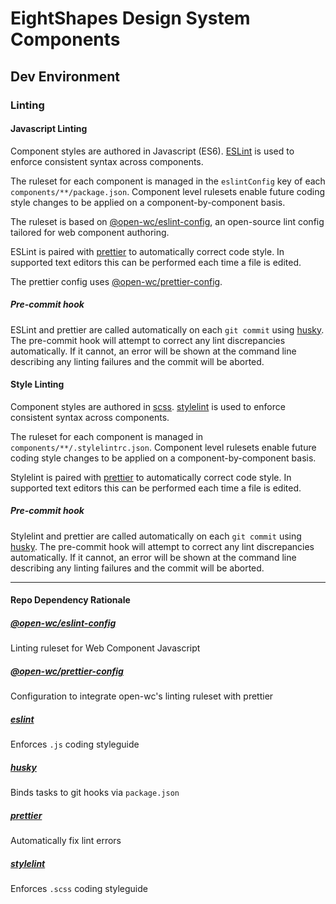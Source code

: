 # EightShapes Design System Components

## Dev Environment

### Linting
#### Javascript Linting
Component styles are authored in 	Javascript (ES6). [ESLint](https://eslint.org) is used to enforce consistent syntax across components.

The ruleset for each component is managed in the `eslintConfig` key of each `components/**/package.json`. Component level rulesets enable future coding style changes to be applied on a component-by-component basis.

The ruleset is based on [@open-wc/eslint-config](https://github.com/open-wc/open-wc/blob/master/packages/eslint-config/index.js), an open-source lint config tailored for web component authoring.

ESLint is paired with [prettier](https://prettier.io) to automatically correct code style. In supported text editors this can be performed each time a file is edited.

The prettier config uses [@open-wc/prettier-config](https://github.com/open-wc/open-wc/blob/master/packages/prettier-config/prettier.config.js).

##### Pre-commit hook
ESLint and prettier are called automatically on each `git commit` using [husky](https://github.com/typicode/husky#readme). The pre-commit hook will attempt to correct any lint discrepancies automatically. If it cannot, an error will be shown at the command line describing any linting failures and the commit will be aborted.

#### Style Linting
Component styles are authored in 	[scss](https://sass-lang.com). [stylelint](https://stylelint.io) is used to enforce consistent syntax across components.

The ruleset for each component is managed in `components/**/.stylelintrc.json`. Component level rulesets enable future coding style changes to be applied on a component-by-component basis.

Stylelint is paired with [prettier](https://prettier.io) to automatically correct code style. In supported text editors this can be performed each time a file is edited.

##### Pre-commit hook
Stylelint and prettier are called automatically on each `git commit` using [husky](https://github.com/typicode/husky#readme). The pre-commit hook will attempt to correct any lint discrepancies automatically. If it cannot, an error will be shown at the command line describing any linting failures and the commit will be aborted.

---
#### Repo Dependency Rationale
##### [@open-wc/eslint-config](https://github.com/open-wc/open-wc/blob/master/packages/eslint-config/index.js)
Linting ruleset for Web Component Javascript

##### [@open-wc/prettier-config](https://github.com/open-wc/open-wc/blob/master/packages/prettier-config/prettier.config.js)
Configuration to integrate open-wc's linting ruleset with prettier

##### [eslint](https://eslint.org)
Enforces `.js` coding styleguide

##### [husky](https://github.com/typicode/husky#readme)
Binds tasks to git hooks via `package.json`

##### [prettier](https://prettier.io)
Automatically fix lint errors

##### [stylelint](https://stylelint.io)
Enforces `.scss` coding styleguide
